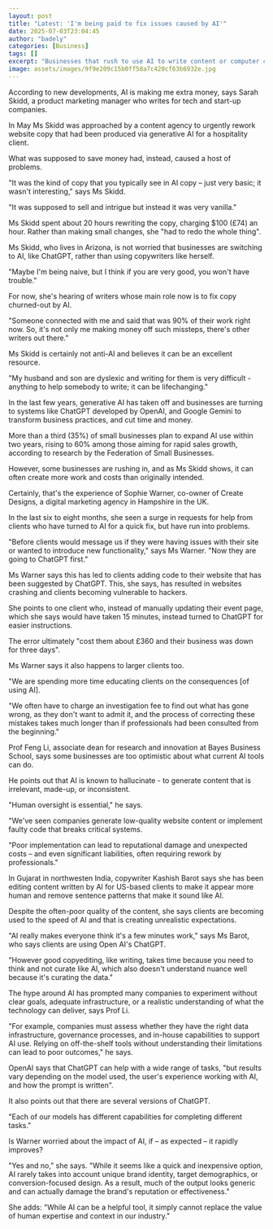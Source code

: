 ```yaml
---
layout: post
title: "Latest: 'I'm being paid to fix issues caused by AI'"
date: 2025-07-03T23:04:45
author: "badely"
categories: [Business]
tags: []
excerpt: "Businesses that rush to use AI to write content or computer code, often have to pay humans to fix it."
image: assets/images/9f9e209c15b0ff58a7c420cf63b6932e.jpg
---
```


According to new developments, AI is making me extra money, says Sarah Skidd, a product marketing manager who writes for tech and start-up companies.

In May Ms Skidd was approached by a content agency to urgently rework website copy that had been produced via generative AI for a hospitality client.

What was supposed to save money had, instead, caused a host of problems. 

"It was the kind of copy that you typically see in AI copy – just very basic; it wasn't interesting," says Ms Skidd.

"It was supposed to sell and intrigue but instead it was very vanilla."

Ms Skidd spent about 20 hours rewriting the copy, charging $100 (£74) an hour. Rather than making small changes, she "had to redo the whole thing".

Ms Skidd, who lives in Arizona, is not worried that businesses are switching to AI, like ChatGPT, rather than using copywriters like herself.

"Maybe I'm being naive, but I think if you are very good, you won't have trouble."

For now, she's hearing of writers whose main role now is to fix copy churned-out by AI.

"Someone connected with me and said that was 90% of their work right now. So, it's not only me making money off such missteps, there's other writers out there."

Ms Skidd is certainly not anti-AI and believes it can be an excellent resource.

"My husband and son are dyslexic and writing for them is very difficult - anything to help somebody to write; it can be lifechanging."

In the last few years, generative AI has taken off and businesses are turning to systems like ChatGPT developed by OpenAI, and Google Gemini to transform business practices, and cut time and money.

More than a third (35%) of small businesses plan to expand AI use within two years, rising to 60% among those aiming for rapid sales growth, according to research by the Federation of Small Businesses.

However, some businesses are rushing in, and as Ms Skidd shows, it can often create more work and costs than originally intended.

Certainly, that's the experience of Sophie Warner, co-owner of Create Designs, a digital marketing agency in Hampshire in the UK.

In the last six to eight months, she seen a surge in requests for help from clients who have turned to AI for a quick fix, but have run into problems.

"Before clients would message us if they were having issues with their site or wanted to introduce new functionality," says Ms Warner. "Now they are going to ChatGPT first."

Ms Warner says this has led to clients adding code to their website that has been suggested by ChatGPT. This, she says, has resulted in websites crashing and clients becoming vulnerable to hackers.

She points to one client who, instead of manually updating their event page, which she says would have taken 15 minutes, instead turned to ChatGPT for easier instructions.

The error ultimately "cost them about £360 and their business was down for three days".

Ms Warner says it also happens to larger clients too.

"We are spending more time educating clients on the consequences [of using AI]. 

"We often have to charge an investigation fee to find out what has gone wrong, as they don't want to admit it, and the process of correcting these mistakes takes much longer than if professionals had been consulted from the beginning."

Prof Feng Li, associate dean for research and innovation at Bayes Business School, says some businesses are too optimistic about what current AI tools can do.

He points out that AI is known to hallucinate - to generate content that is irrelevant, made-up, or inconsistent.

"Human oversight is essential," he says.

"We've seen companies generate low-quality website content or implement faulty code that breaks critical systems.

"Poor implementation can lead to reputational damage and unexpected costs – and even significant liabilities, often requiring rework by professionals."

In Gujarat in northwesten India, copywriter Kashish Barot says she has been editing content written by AI for US-based clients to make it appear more human and remove sentence patterns that make it sound like AI.

Despite the often-poor quality of the content, she says clients are becoming used to the speed of AI and that is creating unrealistic expectations.

"AI really makes everyone think it's a few minutes work," says Ms Barot, who says clients are using Open AI's ChatGPT.

"However good copyediting, like writing, takes time because you need to think and not curate like AI, which also doesn't understand nuance well because it's curating the data."

The hype around AI has prompted many companies to experiment without clear goals, adequate infrastructure, or a realistic understanding of what the technology can deliver, says Prof Li.

"For example, companies must assess whether they have the right data infrastructure, governance processes, and in-house capabilities to support AI use. Relying on off-the-shelf tools without understanding their limitations can lead to poor outcomes," he says.

OpenAI says that ChatGPT can help with a wide range of tasks, "but results vary depending on the model used, the user's experience working with AI, and how the prompt is written".

It also points out that there are several versions of ChatGPT.

"Each of our models has different capabilities for completing different tasks."

Is Warner worried about the impact of AI, if – as expected – it rapidly improves?

"Yes and no," she says. "While it seems like a quick and inexpensive option, AI rarely takes into account unique brand identity, target demographics, or conversion-focused design. As a result, much of the output looks generic and can actually damage the brand's reputation or effectiveness."

She adds: "While AI can be a helpful tool, it simply cannot replace the value of human expertise and context in our industry."

